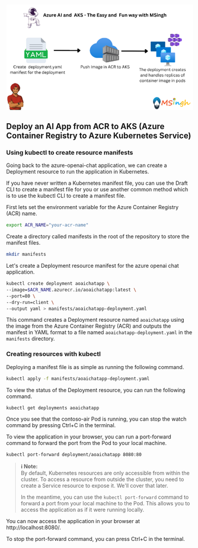 ![Deploying AI App from ACR to AKS](./Assets/acr_to_aks.png)

## Deploy an AI App from ACR to AKS (Azure Container Registry to Azure Kubernetes Service)

### Using kubectl to create resource manifests

Going back to the azure-openai-chat application, we can create a Deployment resource to run the application in Kubernetes.

If you have never written a Kubernetes manifest file, you can use the Draft CLI to create a manifest file for you or use another common method which is to use the kubectl CLI to create a manifest file.

First lets set the environment variable for the Azure Container Registry (ACR) name.
```bash
export ACR_NAME="your-acr-name"
```

Create a directory called manifests in the root of the repository to store the manifest files.
```bash
mkdir manifests
```

Let's create a Deployment resource manifest for the azure openai chat application.
```bash
kubectl create deployment aoaichatapp \
--image=$ACR_NAME.azurecr.io/aoaichatapp:latest \
--port=80 \
--dry-run=client \
--output yaml > manifests/aoaichatapp-deployment.yaml
```

This command creates a Deployment resource named `aoaichatapp` using the image from the Azure Container Registry (ACR) and outputs the manifest in YAML format to a file named `aoaichatapp-deployment.yaml` in the `manifests` directory.

### Creating resources with kubectl

Deploying a manifest file is as simple as running the following command.
```bash
kubectl apply -f manifests/aoaichatapp-deployment.yaml
```

To view the status of the Deployment resource, you can run the following command.
```bash
kubectl get deployments aoaichatapp
```

Once you see that the contoso-air Pod is running, you can stop the watch command by pressing Ctrl+C in the terminal.

To view the application in your browser, you can run a port-forward command to forward the port from the Pod to your local machine.
```bash
kubectl port-forward deployment/aoaichatapp 8080:80
```

> **ℹ️ Note:**  
> By default, Kubernetes resources are only accessible from within the cluster. To access a resource from outside the cluster, you need to create a Service resource to expose it. We'll cover that later.  
>  
> In the meantime, you can use the `kubectl port-forward` command to forward a port from your local machine to the Pod. This allows you to access the application as if it were running locally.

You can now access the application in your browser at http://localhost:8080/.

To stop the port-forward command, you can press Ctrl+C in the terminal.